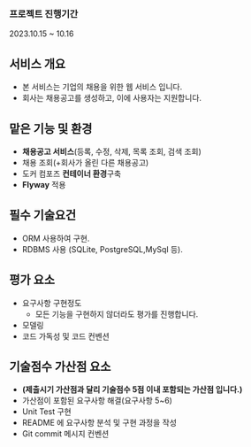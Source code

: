 
### 프로젝트 진행기간
2023.10.15 ~ 10.16

## 서비스 개요

- 본 서비스는 기업의 채용을 위한 웹 서비스 입니다.
- 회사는 채용공고를 생성하고, 이에 사용자는 지원합니다.


## 맡은 기능 및 환경

- **채용공고 서비스**(등록, 수정, 삭제, 목록 조회, 검색 조회)
- 채용 조회(+회사가 올린 다른 채용공고)
- 도커 컴포즈 **컨테이너 환경**구축
- **Flyway** 적용


## 필수 기술요건

- ORM 사용하여 구현.
- RDBMS 사용 (SQLite, PostgreSQL,MySql 등).

## 평가 요소

- 요구사항 구현정도
    - 모든 기능을 구현하지 않더라도 평가를 진행합니다.
- 모델링
- 코드 가독성 및 코드 컨벤션

## 기술점수 가산점 요소

- **(제출시기 가산점과 달리 기술점수 5점 이내 포함되는 가산점 입니다.)**
- 가산점이 포함된 요구사항 해결(요구사항 5~6)
- Unit Test 구현
- README 에 요구사항 분석 및 구현 과정을 작성
- Git commit 메시지 컨벤션

